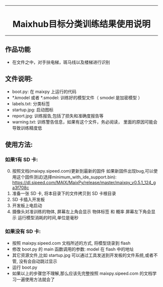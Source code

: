 
----------------
# <center>Maixhub目标分类训练结果使用说明
----------------

## 作品功能
* 在文件之中，对手扶电梯，斑马线以及楼梯进行识别


## 文件说明:

* boot.py: 在 maixpy 上运行的代码
* *.kmodel 或者 *.smodel: 训练好的模型文件（ smodel 是加密模型 ）
* labels.txt: 分类标签
* startup.jpg: 启动图标
* report.jpg: 训练报告,包括了损失和准确度报告等
* warning.txt: 训练警告信息，如果有这个文件，务必阅读， 里面的原因可能会导致训练精度低

## 使用方法:
  
### 如果1有 SD 卡:
0. 按照文档(maixpy.sipeed.com)更新到最新的固件
   如果新固件出现bug,可以使用这个固件测试(选择minimum_with_ide_support.bin): 
   https://dl.sipeed.com/MAIX/MaixPy/release/master/maixpy_v0.5.1_124_ga3f708c
1. 准备一张 SD 卡, 将本目录下的文件拷贝到 SD 卡根目录
2. SD 卡插入开发板
3. 开发板上电启动
4. 摄像头对准训练的物体,
       屏幕左上角会显示 物体标签 和 概率
       屏幕左下角会显示 运行模型消耗的时间,单位是毫秒

### 如果没有 SD 卡:

* 按照 maixpy.sipeed.com 文档所述的方式, 将模型烧录到 flash
* 修改 boot.py 的 main 函数调用的参数: model 在 flash 中的地址
* 其它资源文件,比如 startup.jpg 可以通过工具发送到开发板的文件系统,或者不管, 没有会自动跳过显示
* 运行 boot.py
* 如果以上的步骤您不理解,那么应该先完整按照 maixpy.sipeed.com 的文档学习一遍使用方法就会了







